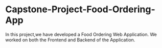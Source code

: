 # Capstone-Project-Food-Ordering-App
In this project,we have developed a Food Ordering Web Application.  We worked on both the Frontend and Backend of the Application.
